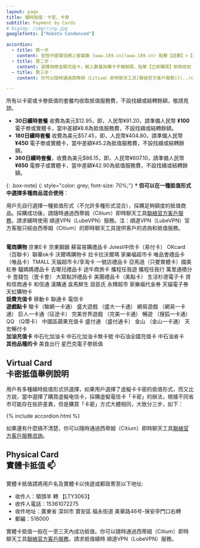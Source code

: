 ```yaml
---
layout: page
title: 續時抵值：卡密、卡劵
subtitle: Payment by Cards
# bigimg: /img/ring.jpg
googlefonts: ["Roboto Condensed"]

accordion:
  - title: 第一步
    content: 登陸中國電信網上營業廳 [www.189.cn](www.189.cn) 點擊【話費】>【充值卡購買】進入購買頁面： ![中國電信網上營業廳](/img/dianxin_01.jpg)
  - title: 第二步：
    content: 選擇相應金額充值卡，輸入數量與購卡手機號碼，點擊【立即購買】即將收到「卡密」信息到購卡手機： ![中國電信網上營業廳](/img/dianxin_02.jpg)
  - title: 第三步：
    content: 你可以隨時通過西蒂姆（Citium）即時聊天工具[聯絡官方客戶服務]](../contact_us)，將「卡密」發送給客戶服務人員，請求抵值續時 順道VPN（LubeVPN）服務。

---
```


所有以卡密或卡劵抵值的套餐均收取抵值服務費，不設找續或結轉餘額，敬請見諒。

- __30日續時套餐__ 收費為美元$12.95，即，人民幣¥91.20，請準備人民幣 __¥100__ 電子劵或實體卡，當中差額¥8.8為抵值服務費，不設找續或結轉餘額。
- __180日續時套餐__ 收費為美元$57.45，即，人民幣¥404.80，請準備人民幣 __¥450__ 電子劵或實體卡，當中差額¥45.2為抵值服務費，不設找續或結轉餘額。
- __360日續時套餐__，收費為美元$86.15，即，人民幣¥607.10，請準備人民幣 __¥650__ 電劵子或實體卡，當中差額¥42.90為抵值服務費，不設找續或結轉餘額。

{: .box-note}
{: style="color: grey; font-size: 70%;"}
**† 但可以在一種抵值形式中選擇多種商品混合使用**：

用戶先自行選擇一種抵值形式（不允許多種形式混合），採購足夠額度的抵值商品。採購成功後，請隨時通過西蒂姆（Citium）即時聊天工具[聯絡官方客戶服務](../contact_us)，請求續時使用 順道VPN（LubeVPN）服務。注：順道VPN（LubeVPN）官方客服只經由西蒂姆（Citium）的即時聊天工具提供客戶的咨詢和抵值服務。<br><br>

__電商購物__ 京東E卡 京東鋼銷 蘇甯易購禮品卡 Joiest中欣卡（易付卡） OKcard（百聯卡）聯華ok卡 沃爾瑪購物卡 拉卡拉沃爾瑪 家樂福超市卡 唯品會禮品卡（唯品卡）TMALL 天貓超市卡/享淘卡 一號店禮品卡 亞馬遜（只要實體卡）國美紅券 驢媽媽禮品卡 去哪兒禮品卡 途牛商旅卡 攜程任我遊 攜程任我行 萬里通積分卡 壹錢包（壹卡會） 大眾點評禮品卡 美團禮品卡（美點卡） 生活杉德電子卡 資和信商通卡 和信通 漢購通 盒馬鮮生 屈臣氏 永輝超市 家樂福代金券 天貓電子券 天虹購物卡<br>
__話費充值卡__
移動卡 聯通卡 電信卡<br>
__遊戲點卡__
駿卡（駿網一卡通） 盛大遊戲 （盛大一卡通） 網易遊戲 （網易一卡通） 巨人一卡通（征途卡） 完美世界遊戲 （完美一卡通） 暢遊 （搜狐一卡通） QQ （Q幣卡） 中國區蘋果充值卡 盛付通 （盛付通卡） 金山 （金山一卡通） 天宏暢付卡<br>
__加油充值卡__
中石化加油卡 中石化加油卡無卡號 中石油全國充值卡 中石油省卡<br>
__其他品種的卡__
美食出行 星巴克電子劵抵值

## Virtual Card<br>卡密抵值舉例說明

用戶有多種續時抵值形式供選擇，如果用戶選擇了虛擬卡卡密的抵值形式，而又比方說，當中選擇了購買虛擬电信卡，採購虛擬電信卡「卡密」的辦法，根據不同省市可能存在些許差異，但是購買「卡密」方式大體相同，大致分三步，如下：

{% include accordion.html %}

如果還有什麼搞不清楚，你可以隨時通過西蒂姆（Citium）即時聊天工具[聯絡官方客戶服務咨詢](../contact_us)。

## Physical Card<br>實體卡抵值 :mailbox:

實體卡抵值請將用戶名及實體卡以快遞或郵政寄至以下地址:

- 收件人：領頭羊 轉 【LTY3063】
- 收件人電話：15361072275
- 收件地址：廣東省 深圳市 寶安區 福永街道 美華路46号-保安亭門口右轉
- 郵編：518000

實體卡抵值一般在一至三天內成功抵值。你可以隨時通過西蒂姆（Citium）即時聊天工具[聯絡官方客戶服務](../contact_us)，請求抵值續時 順道VPN（LubeVPN）服務。
